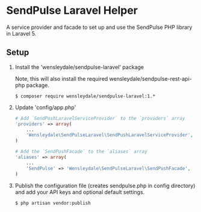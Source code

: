 # SendPulse Laravel Helper

A service provider and facade to set up and use the SendPulse PHP library in Laravel 5.

## Setup

1. Install the 'wensleydale/sendpulse-laravel' package

    Note, this will also install the required wensleydale/sendpulse-rest-api-php package.

    ```shell
    $ composer require wensleydale/sendpulse-laravel:1.*
    ```

2. Update 'config/app.php'

    ```php
    # Add `SendPushLaravelServiceProvider` to the `providers` array
    'providers' => array(
        ...
        'Wensleydale\SendPulseLaravel\SendPushLaravelServiceProvider',
    )

    # Add the `SendPushFacade` to the `aliases` array
    'aliases' => array(
        ...
        'SendPulse' => 'Wensleydale\SendPulseLaravel\SendPushFacade',
    )
    ```

3. Publish the configuration file (creates sendpulse.php in config directory) and add your API keys and optional default settings.

	```shell
    $ php artisan vendor:publish
    ```